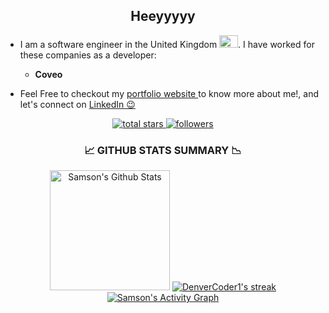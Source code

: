 <h2 align="center"> Heeyyyyy </h2>

* I am a software engineer in the United Kingdom <img src="https://upload.wikimedia.org/wikipedia/en/a/ae/Flag_of_the_United_Kingdom.svg" alt="UK Flag" width="30" height="20" />. I have worked for these companies as a developer:
  * <b>Coveo</b>

* Feel Free to checkout my <a href="https://safosamson.me/about" target="_blank"> portfolio website </a> to know more about me!, and let's connect on <a href="https://www.linkedin.com/in/safosamson/" target="_blank"> LinkedIn 😉</a>

<!-- Social badges section -->
<p align="center">
  <a href="https://github.com/sarahovo?tab=repositories&sort=stargazers">
    <img alt="total stars" title="Total stars on GitHub" src="https://custom-icon-badges.demolab.com/github/stars/sarahovo?color=55960c&style=for-the-badge&labelColor=488207&logo=star"/>
  </a>
  <a href="https://github.com/sarahovo?tab=followers">
    <img alt="followers" title="Follow me on Github" src="https://custom-icon-badges.demolab.com/github/followers/sarahovo?color=236ad3&labelColor=1155ba&style=for-the-badge&logo=person-add&label=Follow&logoColor=white"/>
  </a>

</p>

<h3 align="center">📈 GITHUB STATS SUMMARY 📉</h3> 
<div align="center">
  <a href="#"><img alt="Samson's Github Stats" src="https://denvercoder1-github-readme-stats.vercel.app/api/?username=sarahovo&show_icons=true&include_all_commits=true&count_private=true&theme=react&hide_border=true&bg_color=1F222E&title_color=F85D7F&icon_color=F8D866&rank_icon=github" height="192px" /></a>
  <a href="#">    <img title="🔥 Safo's streak! Boy on fire!!!" alt="DenverCoder1's streak" src="https://github-readme-streak-stats-9m8ugfa77-denvercoder1.vercel.app/?user=sarahovo&theme=monokai-metallian&hide_border=true" /></a>
 <!-- the graph comes here-->
   <a href="#"><img alt="Samson's Activity Graph" src="https://github-readme-activity-graph.vercel.app/graph/?username=sarahovo&bg_color=1F222E&color=F8D866&line=F85D7F&point=FFFFFF&hide_border=true" /></a>

</div>
  <br/>

